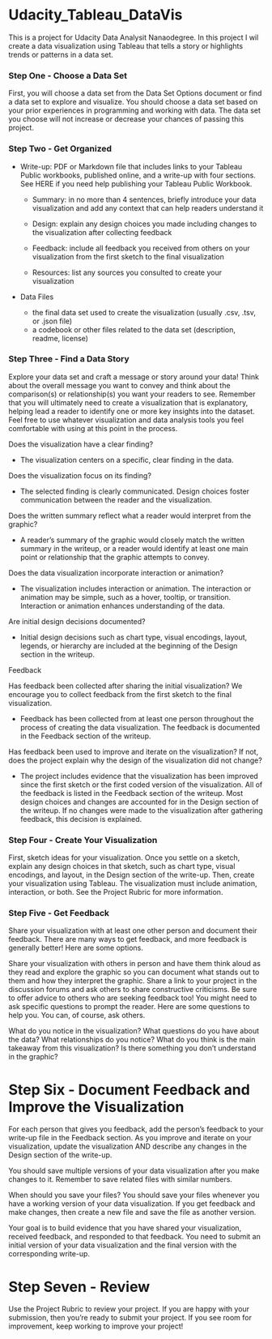 # Udacity_Tableau_DataVis


This is a project for Udacity Data Analysit Nanaodegree. In this project I wil create a data visualization using Tableau that tells a story or highlights trends or patterns in a data set.


### Step One - Choose a Data Set

First, you will choose a data set from the Data Set Options document or find a data set to explore and visualize. You should choose a data set based on your prior experiences in programming and working with data. The data set you choose will not increase or decrease your chances of passing this project.


### Step Two - Get Organized

- Write-up: PDF or Markdown file that includes links to your Tableau Public workbooks, published online, and a write-up with four sections. See HERE if you need help publishing your Tableau Public Workbook.

	- Summary: in no more than 4 sentences, briefly introduce your data visualization and add any context that can help readers understand it

	- Design: explain any design choices you made including changes to the visualization after collecting feedback

	- Feedback: include all feedback you received from others on your visualization from the first sketch to the final visualization

	- Resources: list any sources you consulted to create your visualization

- Data Files
	- the final data set used to create the visualization (usually .csv, .tsv, or .json file)
	- a codebook or other files related to the data set (description, readme, license)


### Step Three - Find a Data Story


Explore your data set and craft a message or story around your data! Think about the overall message you want to convey and think about the comparison(s) or relationship(s) you want your readers to see. Remember that you will ultimately need to create a visualization that is explanatory, helping lead a reader to identify one or more key insights into the dataset. Feel free to use whatever visualization and data analysis tools you feel comfortable with using at this point in the process.



Does the visualization have a clear finding?

- The visualization centers on a specific, clear finding in the data.

Does the visualization focus on its finding?
- The selected finding is clearly communicated. Design choices foster communication between the reader and the visualization.


Does the written summary reflect what a reader would interpret from the graphic?

- A reader’s summary of the graphic would closely match the written summary in the writeup, or a reader would identify at least one main point or relationship that the graphic attempts to convey.


Does the data visualization incorporate interaction or animation?

- The visualization includes interaction or animation. The interaction or animation may be simple, such as a hover, tooltip, or transition. Interaction or animation enhances understanding of the data.

Are initial design decisions documented?

- Initial design decisions such as chart type, visual encodings, layout, legends, or hierarchy are included at the beginning of the Design section in the writeup.

Feedback

Has feedback been collected after sharing the initial visualization? We encourage you to collect feedback from the first sketch to the final visualization.

- Feedback has been collected from at least one person throughout the process of creating the data visualization. The feedback is documented in the Feedback section of the writeup.


Has feedback been used to improve and iterate on the visualization? If not, does the project explain why the design of the visualization did not change?

- The project includes evidence that the visualization has been improved since the first sketch or the first coded version of the visualization. All of the feedback is listed in the Feedback section of the writeup. Most design choices and changes are accounted for in the Design section of the writeup. If no changes were made to the visualization after gathering feedback, this decision is explained.

### Step Four - Create Your Visualization


First, sketch ideas for your visualization. Once you settle on a sketch, explain any design choices in that sketch, such as chart type, visual encodings, and layout, in the Design section of the write-up. Then, create your visualization using Tableau. The visualization must include animation, interaction, or both. See the Project Rubric for more information.


### Step Five - Get Feedback

Share your visualization with at least one other person and document their feedback. There are many ways to get feedback, and more feedback is generally better! Here are some options.

Share your visualization with others in person and have them think aloud as they read and explore the graphic so you can document what stands out to them and how they interpret the graphic.
Share a link to your project in the discussion forums and ask others to share constructive criticisms. Be sure to offer advice to others who are seeking feedback too!
You might need to ask specific questions to prompt the reader. Here are some questions to help you. You can, of course, ask others.

What do you notice in the visualization?
What questions do you have about the data?
What relationships do you notice?
What do you think is the main takeaway from this visualization?
Is there something you don’t understand in the graphic?

# Step Six - Document Feedback and Improve the Visualization

For each person that gives you feedback, add the person’s feedback to your write-up file in the Feedback section. As you improve and iterate on your visualization, update the visualization AND describe any changes in the Design section of the write-up.

You should save multiple versions of your data visualization after you make changes to it. Remember to save related files with similar numbers.

When should you save your files? You should save your files whenever you have a working version of your data visualization. If you get feedback and make changes, then create a new file and save the file as another version.

Your goal is to build evidence that you have shared your visualization, received feedback, and responded to that feedback. You need to submit an initial version of your data visualization and the final version with the corresponding write-up.


# Step Seven - Review
Use the Project Rubric to review your project. If you are happy with your submission, then you’re ready to submit your project. If you see room for improvement, keep working to improve your project!






